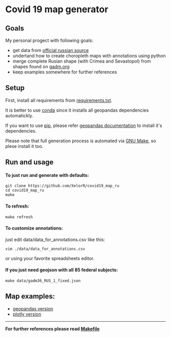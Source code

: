 # Covid 19 map generator

## Goals

My personal progect with following goals:

- get data from [official russian source](https://стопкоронавирус.рф/information/)
- undertand how to create choropleth maps with annotations using python
- merge complete Rusian shape (with Crimea and Sevastopol) from shapes found on [gadm.org](https://gadm.org/)
- keep examples somewhere for further references

## Setup

First, install all requirements from [requirements.txt](./requirements.txt).

It is better to use [conda](https://docs.conda.io/projects/conda/en/latest/user-guide/getting-started.html) since it installs all geopandas dependencies automatickly.

If you want to use [pip](https://pip.pypa.io/en/latest/user_guide/), please refer [geopandas documentation](https://geopandas.org/install.html) to install it's dependencies.

Please note that full generation process is automated via [GNU Make](https://www.gnu.org/software/make/), so plese install it too.

## Run and usage

#### To just run and generate with defaults:

```
git clone https://github.com/XelorR/covid19_map_ru
cd covid19_map_ru
make
```

#### To refresh:

```
make refresh
```

#### To customize annotations:

just edit data/data_for_annotations.csv like this:

```
vim ./data/data_for_annotations.csv
```

or using your favorite spreadsheets editor.

#### If you just need geojson with all 85 federal subjects:

```
make data/gadm36_RUS_1_fixed.json
```

## Map examples:

- [geopandas version](geopandas_map_example.ipynb)
- [plotly version](plotly_map_example.ipynb)

---

**For further references please read [Makefile](./Makefile)**

